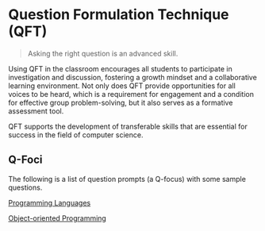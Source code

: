 # Question Formulation Technique (QFT)

> Asking the right question is an advanced skill.


Using QFT in the classroom encourages all students to participate in investigation and discussion, fostering a growth mindset and a collaborative learning environment.  Not only does QFT provide opportunities for all voices to be heard, which is a requirement for engagement and a condition for effective group problem-solving, but it also serves as a formative assessment tool.

QFT supports the development of transferable skills that are essential for success in the field of computer science.

## Q-Foci

The following is a list of question prompts (a Q-focus) with some sample questions. 

[Programming Languages](1.md)

[Object-oriented Programming](oop.md)

